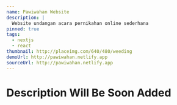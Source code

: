 ```yaml
---
name: Pawiwahan Website
description: |
  Website undangan acara pernikahan online sederhana
pinned: true
tags:
  - nextjs
  - react
thumbnail: http://placeimg.com/640/480/weeding
demoUrl: http://pawiwahan.netlify.app
sourceUrl: http://pawiwahan.netlify.app
---
```


# Description Will Be Soon Added
